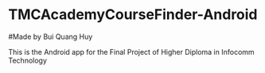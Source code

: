 # TMCAcademyCourseFinder-Android

#Made by Bui Quang Huy

This is the Android app for the Final Project of Higher Diploma in Infocomm Technology
